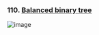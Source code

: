 ### 110. [Balanced binary tree](https://leetcode.com/problems/balanced-binary-tree/description/)
![image](https://github.com/zyalin459/Leetcode/assets/143965223/8a39b6c1-2fea-4bf1-91e3-50cf8d21d85c)
